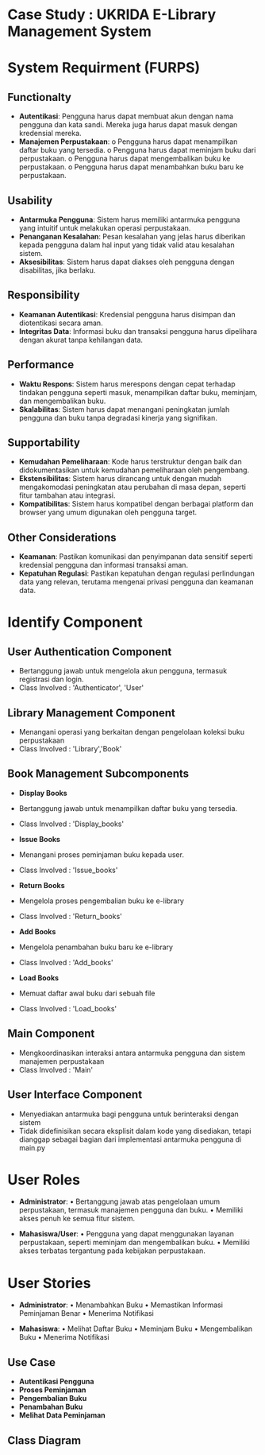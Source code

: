 # Case Study : UKRIDA E-Library Management System

# System Requirment (FURPS)

## Functionalty
-   **Autentikasi**: Pengguna harus dapat membuat akun dengan nama pengguna dan kata sandi. Mereka juga harus dapat masuk dengan kredensial mereka.
-   **Manajemen Perpustakaan**:
        o   Pengguna harus dapat menampilkan daftar buku yang tersedia.
        o   Pengguna harus dapat meminjam buku dari perpustakaan.
        o   Pengguna harus dapat mengembalikan buku ke perpustakaan.
        o   Pengguna harus dapat menambahkan buku baru ke perpustakaan.

## Usability
-   **Antarmuka Pengguna**: Sistem harus memiliki antarmuka pengguna yang intuitif untuk melakukan operasi perpustakaan.
-   **Penanganan Kesalahan**: Pesan kesalahan yang jelas harus diberikan kepada pengguna dalam hal input yang tidak valid atau kesalahan sistem.
-   **Aksesibilitas**: Sistem harus dapat diakses oleh pengguna dengan disabilitas, jika berlaku.

## Responsibility
-   **Keamanan Autentikasi**: Kredensial pengguna harus disimpan dan diotentikasi secara aman.
-   **Integritas Data**: Informasi buku dan transaksi pengguna harus dipelihara dengan akurat tanpa kehilangan data.

## Performance
-   **Waktu Respons**: Sistem harus merespons dengan cepat terhadap tindakan pengguna seperti masuk, menampilkan daftar buku, meminjam, dan mengembalikan buku.
-   **Skalabilitas**: Sistem harus dapat menangani peningkatan jumlah pengguna dan buku tanpa degradasi kinerja yang signifikan.

## Supportability
-   **Kemudahan Pemeliharaan**: Kode harus terstruktur dengan baik dan didokumentasikan untuk kemudahan pemeliharaan oleh pengembang.
-   **Ekstensibilitas**: Sistem harus dirancang untuk dengan mudah mengakomodasi peningkatan atau perubahan di masa depan, seperti fitur tambahan atau integrasi.
-   **Kompatibilitas**: Sistem harus kompatibel dengan berbagai platform dan browser yang umum digunakan oleh pengguna target.

## Other Considerations
-   **Keamanan**: Pastikan komunikasi dan penyimpanan data sensitif seperti kredensial pengguna dan informasi transaksi aman.
-   **Kepatuhan Regulasi**: Pastikan kepatuhan dengan regulasi perlindungan data yang relevan, terutama mengenai privasi pengguna dan keamanan data.


# Identify Component

## User Authentication Component
-   Bertanggung jawab untuk mengelola akun pengguna, termasuk registrasi dan login.
-   Class Involved : 'Authenticator', 'User'

## Library Management Component
-   Menangani operasi yang berkaitan dengan pengelolaan koleksi buku perpustakaan
-   Class Involved : 'Library','Book'

## Book Management Subcomponents

-   **Display Books**
-    Bertanggung jawab untuk menampilkan daftar buku yang tersedia.
-    Class Involved : 'Display_books'

-   **Issue Books**
-    Menangani proses peminjaman buku kepada user.
-    Class Involved : 'Issue_books'

-   **Return Books**
-    Mengelola proses pengembalian buku ke e-library
-    Class Involved : 'Return_books'

-   **Add Books**
-    Mengelola penambahan buku baru ke e-library
-    Class Involved : 'Add_books'

-   **Load Books**
-    Memuat daftar awal buku dari sebuah file
-    Class Involved : 'Load_books'

## Main Component
-   Mengkoordinasikan interaksi antara antarmuka pengguna dan sistem manajemen perpustakaan
-   Class Involved : 'Main'

## User Interface Component
-   Menyediakan antarmuka bagi pengguna untuk berinteraksi dengan sistem
-   Tidak didefinisikan secara eksplisit dalam kode yang disediakan, tetapi dianggap sebagai bagian dari implementasi antarmuka pengguna di main.py


# User Roles

-   **Administrator**:
        •   Bertanggung jawab atas pengelolaan umum perpustakaan, termasuk manajemen pengguna dan buku.
        •   Memiliki akses penuh ke semua fitur sistem.

-   **Mahasiswa/User**:
        •   Pengguna yang dapat menggunakan layanan perpustakaan, seperti meminjam dan mengembalikan buku.
        •   Memiliki akses terbatas tergantung pada kebijakan perpustakaan.

# User Stories

-   **Administrator**:
        •   Menambahkan Buku
        •   Memastikan Informasi Peminjaman Benar
        •   Menerima Notifikasi
    
-   **Mahasiswa**:
        •   Melihat Daftar Buku
        •   Meminjam Buku
        •   Mengembalikan Buku
        •   Menerima Notifikasi

## Use Case

-   **Autentikasi Pengguna**
-   **Proses Peminjaman**
-   **Pengembalian Buku**
-   **Penambahan Buku**
-   **Melihat Data Peminjaman**

## Class Diagram